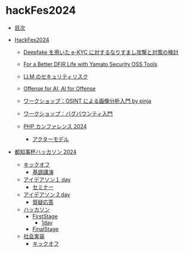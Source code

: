# hackFes2024

- [目次](./index.md)
- [HackFes2024]()

  - [Deepfake を用いた e-KYC に対するなりすまし攻撃と対策の検討](./hackFes/Deepfakeを用いたe-KYCに対するなりすまし攻撃と対策の検討.md)
  - [For a Better DFIR Life with Yamato Security OSS Tools](./hackFes/For%20a%20Better%20DFIR%20Life%20with%20Yamato%20Security%20OSS%20Tools.md)
  - [LLM のセキュリティリスク](./hackFes/LLMのセキュリティリスク.md)
  - [Offense for AI, AI for Offense](./hackFes/Offense%20for%20AI,%20AI%20for%20Offense.md)
  - [ワークショップ：OSINT による画像分析入門 by pinja](./hackFes/workshop/ワークショップ：OSINTによる画像分析入門%20by%20pinja.md)
  - [ワークショップ：バグバウンティ入門](./hackFes/workshop/ワークショップ：バグバウンティ入門.md)

  - [PHP カンファレンス 2024]()
    - [アクターモデル](./phpConf/workShop/index.md)

- [都知事杯ハッカソン 2024]()
  - [キックオフ](./TokyoHack/KickOff/kickOff.md)
    - [基調講演](./TokyoHack/KickOff/keyNote/okuda.md)
  - [アイデアソン１ day](./TokyoHack/idea/oneday/index.md)
    - [セミナー](./TokyoHack/idea/oneday/seminar/index.md)
  - [アイデアソン 2 day](./TokyoHack/idea/twoday/index.md)
    - [質疑応答](./TokyoHack/idea/twoday/question.md)
  - [ハッカソン]()
    - [FirstStage]()
      - [1day](./TokyoHack/hackthon/firstStage/onday/index.md)
    - [FinalStage](./TokyoHack/hackthon/finalStage/informationalMeeting/index.md)
  - [社会実装]()
    - [キックオフ](./TokyoHack/socialImplementation/kickOff/index.md)
